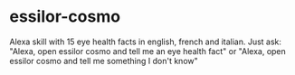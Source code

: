 # essilor-cosmo
Alexa skill with 15 eye health facts in english, french and italian. Just ask: "Alexa, open essilor cosmo and tell me an eye health fact" or "Alexa, open essilor cosmo and tell me something I don't know" 
